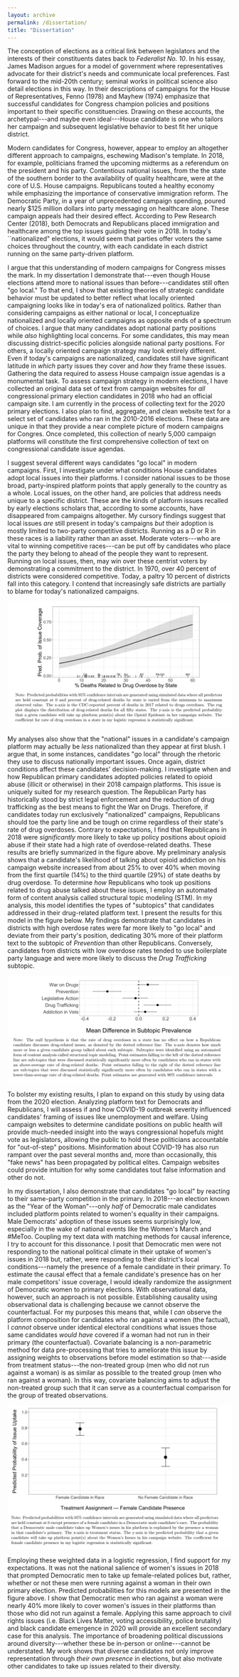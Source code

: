 ```yaml
---
layout: archive
permalink: /dissertation/
title: "Dissertation"
---
```


The conception of elections as a critical link between legislators and the interests of their constituents dates back to *Federalist No. 10*. In his essay, James Madison argues for a model of government where representatives advocate for their district's needs and communicate local preferences. Fast forward to the mid-20th century; seminal works in political science also detail elections in this way. In their descriptions of campaigns for the House of Representatives, Fenno (1978) and Mayhew (1974) emphasize that successful candidates for Congress champion policies and positions important to their specific constituencies. Drawing on these accounts, the archetypal---and maybe even ideal---House candidate is one who tailors her campaign and subsequent legislative behavior to best fit her unique district.

Modern candidates for Congress, however, appear to employ an altogether different approach to campaigns, eschewing Madison's template. In 2018, for example, politicians framed the upcoming midterms as a referendum on the president and his party. Contentious national issues, from the the state of the southern border to the availability of quality healthcare, were at the core of U.S. House campaigns. Republicans touted a healthy economy while emphasizing the importance of conservative immigration reform. The Democratic Party, in a year of unprecedented campaign spending, poured nearly \$125 million dollars into party messaging on healthcare alone. These campaign appeals had their desired effect. According to Pew Research Center (2018), both Democrats and Republicans placed immigration and healthcare among the top issues guiding their vote in 2018. In today's ``nationalized" elections, it would seem that parties offer voters the same choices throughout the country, with each candidate in each district running on the same party-driven platform. 

I argue that this understanding of modern campaigns for Congress misses the mark. In my dissertation I demonstrate that---even though House elections attend more to national issues than before---candidates still often "go local." To that end, I show that existing theories of strategic candidate behavior must be updated to better reflect what locally oriented campaigning looks like in today's era of nationalized politics. Rather than considering campaigns as either national or local, I conceptualize nationalized and locally oriented campaigns as opposite ends of a spectrum of choices. I argue that many candidates adopt national party positions while *also* highlighting local concerns. For some candidates, this may mean discussing district-specific policies alongside national party positions. For others, a locally oriented campaign strategy may look entirely different. Even if today's campaigns are nationalized, candidates still have significant latitude in *which* party issues they cover and *how* they frame these issues. 
Gathering the data required to assess House campaign issue agendas is a monumental task. To assess campaign strategy in modern elections, I have collected an original data set of text from campaign websites for *all* congressional primary election candidates in 2018 who had an official campaign site. I am currently in the process of collecting text for the 2020 primary elections. I also plan to find, aggregate, and clean website text for a select set of candidates who ran in the 2010-2016 elections. These data are unique in that they provide a near complete picture of modern campaigns for Congres. Once completed, this collection of nearly 5,000 campaign platforms will constitute the first comprehensive collection of text on congressional candidate issue agendas.  

I suggest several different ways candidates "go local" in modern campaigns. First, I investigate under what conditions House candidates adopt local issues into their platforms. I consider national issues to be those broad, party-inspired platform points that apply generally to the country as a whole. Local issues, on the other hand, are policies that address needs unique to a specific district. These are the kinds of platform issues recalled by early elections scholars that, according to some accounts, have disappeared from campaigns altogether. My cursory findings suggest that local issues *are* still present in today's campaigns *but* their adoption is mostly limited to two-party competitive districts. Running as a D or R in these races is a liability rather than an asset. Moderate voters---who are vital to winning competitive races---can be put off by candidates who place the party they belong to ahead of the people they want to represent. Running on local issues, then, may win over these centrist voters by demonstrating a commitment to the district. In 1970, over 40 percent of districts were considered competitive. Today, a paltry 10 percent of districts fall into this category. I contend that increasingly safe districts are partially to blame for today's nationalized campaigns.

![](/images/research/op_ep.png)

My analyses also show that the "national" issues in a candidate's campaign platform may actually be *less* nationalized than they appear at first blush. I argue that, in some instances, candidates "go local" through the rhetoric they use to discuss nationally important issues. Once again, district conditions affect these candidates' decision-making. I investigate when and how Republican primary candidates adopted policies related to opioid abuse (illicit or otherwise) in their 2018 campaign platforms. This issue is uniquely suited for my research question. The Republican Party has historically stood by strict legal enforcement and the reduction of drug trafficking as the best means to fight the War on Drugs. Therefore, if candidates today run exclusively "nationalized" campaigns, Republicans should toe the party line and be tough on crime regardless of their state's rate of drug overdoses. Contrary to expectations, I find that Republicans in 2018 were *significantly* more likely to take up policy positions about opioid abuse if their state had a high rate of overdose-related deaths. These results are briefly summarized in the figure above.  My preliminary analysis shows that a candidate's likelihood of talking about opioid addiction on his campaign website increased from about 25% to over 40% when moving from the first quartile (14%) to the third quartile (29%) of state deaths by drug overdose. To determine *how* Republicans who took up positions related to drug abuse talked about these issues, I employ an automated form of content analysis called structural topic modeling (STM). In my analysis, this model identifies the types of "subtopics" that candidates addressed in their drug-related platform text. I present the results for this model in the figure below. My findings demonstrate that candidates in districts with high overdose rates were far more likely to "go local" and deviate from their party's position, dedicating 30% more of their platform text to the subtopic of *Prevention* than other Republicans. Conversely, candidates from districts with low overdose rates tended to use boilerplate party language and were more likely to discuss the *Drug Trafficking* subtopic.

![](/images/research/stm.png)

To bolster my existing results, I plan to expand on this study by using data from the 2020 election. Analyzing platform text for Democrats and Republicans, I will assess if and how COVID-19 outbreak severity influenced candidates' framing of issues like unemployment and welfare. Using campaign websites to determine candidate positions on public health will provide much-needed insight into the ways congressional hopefuls might vote as legislators, allowing the public to hold these politicians accountable for "out-of-step" positions. Misinformation about COVID-19 has also run rampant over the past several months and, more than occasionally, this "fake news" has been propagated by political elites. Campaign websites could provide intuition for why some candidates tout false information and other do not. 

In my dissertation, I also demonstrate that candidates "go local" by reacting to their same-party competition in the primary. In 2018---an election known as the "Year of the Woman"---only *half* of Democratic male candidates included platform points related to women's equality in their campaigns. Male Democrats' adoption of these issues seems surprisingly low, especially in the wake of national events like the Women's March and #MeToo. Coupling my text data with matching methods for causal inference, I try to account for this dissonance. I posit that Democratic men were not responding to the national political climate in their uptake of women's issues in 2018 but, rather, were responding to their district's local conditions---namely the presence of a female candidate in their primary. To estimate the causal effect that a female candidate's presence has on her male competitors' issue coverage, I would ideally randomize the assignment of Democratic women to primary elections. With observational data, however, such an approach is not possible. Establishing causality using observational data is challenging because we cannot observe the counterfactual. For my purposes this means that, while I *can* observe the platform composition for candidates who ran against a women (the factual), I *cannot* observe under identical electoral conditions what issues those same candidates *would have* covered if a woman had not run in their primary (the counterfactual). Covariate balancing is a non-parametric method for data pre-processing that tries to ameliorate this issue by assigning weights to observations before model estimation so that---aside from treatment status---the non-treated group (men who did not run against a woman) is as similar as possible to the treated group (men who ran against a woman). In this way, covariate balancing aims to adjust the non-treated group such that it can serve as a counterfactual comparison for the group of treated observations. 

![](/images/research/women.png)

Employing these weighted data in a logistic regression, I find support for my expectations. It was not the national salience of women's issues in 2018 that prompted Democratic men to take up female-related polices but, rather, whether or not these men were running against a woman in their own primary election. Predicted probabilities for this models are presented in the figure above. I show that Democratic men who ran against a woman were nearly 40% more likely to cover women's issues in their platforms than those who did not run against a female. Applying this same approach to civil rights issues (i.e. Black Lives Matter, voting accessibility, police brutality) and black candidate emergence in 2020 will provide an excellent secondary case for this analysis. The importance of broadening political discussions around diversity---whether these be in-person or online---cannot be understated. My work shows that diverse candidates not only improve representation through *their own presence* in elections, but also motivate other candidates to take up issues related to their diversity. 
